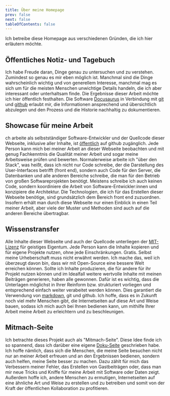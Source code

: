 ```yaml
---
title: Über meine Homepage
prev: false
next: false
tableOfContents: false
---
```


Ich betreibe diese Homepage aus verschiedenen Gründen, die ich hier erläutern
möchte.

## Öffentliches Notiz- und Tagebuch

Ich habe Freude daran, Dinge genau zu untersuchen und zu verstehen. Zumindest so
genau es mir eben möglich ist. Manchmal sind die Dinge wahrscheinlich wichtig
und von generellem Interesse, manchmal mag es sich um für die meisten Menschen
unwichtige Details handeln, die ich aber interessant oder unterhaltsam finde.
Die Ergebnisse dieser Arbeit möchte ich hier öffentlich festhalten. Die Software
[Docusaurus](https://docusaurus.io/) in Verbindung mit
[git](https://git-scm.com/) und [github](https://github.com/) erlaubt mir, die
Informationen ansprechend und übersichtlich abzulegen und den Prozess und die
Historie nachhaltig zu dokumentieren.

## Showcase für meine Arbeit

ch arbeite als selbstständiger Software-Entwickler und der Quellcode dieser
Webseite, inklusive aller Inhalte, ist
[öffentlich](https://github.com/levino/levinkeller.de) auf github zugänglich.
Jede Person kann mich bei meiner Arbeit an dieser Webseite beobachten und mit
genug Fachkenntnis die Qualität meiner Arbeit und sogar meine Arbeitsweise
prüfen und bewerten. Normalerweise arbeite ich "über den Stack", was heißt, dass
ich nicht nur Code schreibe, der die Darstellung des User-Interfaces betrifft
(front end), sondern auch Code für den Server, die Datenbanken und alle anderen
Bereiche schreibe, die man für den Betrieb von großen Softwareprojekten
benötigt. Meistens schreibe ich auch keinen Code, sondern koordiniere die Arbeit
von Software-Entwickler:innen und konzipiere die Architektur. Die Technologien,
die ich für das Erstellen dieser Webseite benötige, sind grundsätzlich dem
Bereich front end zuzuordnen. Insofern erhält man durch diese Webseite nur einen
Einblick in einen Teil meiner Arbeit, aber viele der Muster und Methoden sind
auch auf die anderen Bereiche übertragbar.

## Wissenstransfer

Alle Inhalte dieser Webseite und auch der Quellcode unterliegen der
[MIT-Lizenz](https://de.wikipedia.org/wiki/MIT-Lizenz) für geistiges Eigentum.
Jede Person kann die Inhalte kopieren und für eigene Projekte nutzen, ohne jede
Einschränkungen. Gratis. Selbst meine Urheberschaft muss nicht erwähnt werden.
Ich mache das, weil ich überzeugt davon bin, dass wir mit Open-Source eine
bessere Welt erreichen können. Sollte ich Inhalte produzieren, die für andere
für ihr Projekt nutzen können und im Idealfall weitere wertvolle Inhalte mit
meinen Beiträgen generieren, haben alle gewonnen. Dafür ist es wichtig, dass die
Unterlagen möglichst in Ihrer Reinform bzw. strukturiert vorliegen und
entsprechend einfach weiter verabeitet werden können. Dies garantiert die
Verwendung von [markdown](https://de.wikipedia.org/wiki/Markdown), git und
github. Ich hoffe, dass es in Zukunft noch viel mehr Menschen gibt, die
Internetseiten auf diese Art und Weise bauen, sodass ich mich auch bei Ihnen
bedienen kann, um mithilfe Ihrer Arbeit meine Arbeit zu erleichtern und zu
beschleunigen.

## Mitmach-Seite

Ich betrachte dieses Projekt auch als "Mitmach-Seite". Diese Idee finde ich so
spannend, dass ich darüber eine eigene
[Doku-Seite](/docs/software/collaborative-homepage) geschrieben habe. Ich hoffe
nämlich, dass sich die Menschen, die meine Seite besuchen nicht nur an meiner
Arbeit erfreuen und an den Ergebnissen bedienen, sondern auch helfen, meine
Seite besser zu machen. Dazu zählt für mich das Verbessern meiner Fehler, das
Erstellen von Gastbeiträgen oder, dass man mir neue Tricks und Kniffe für meine
Arbeit mit Software oder Daten zeigt. Außerdem hoffe ich, andere Menschen zu
ermutigen, Internetseiten auf eine ähnliche Art und Weise zu erstellen und zu
betreiben und somit von der Kraft der öffentlichen Kollaboration zu profitieren.
